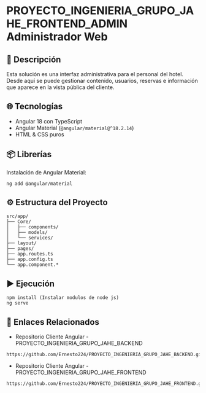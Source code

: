 # PROYECTO_INGENIERIA_GRUPO_JAHE_FRONTEND_ADMIN Administrador Web

## 🧾 Descripción
Esta solución es una interfaz administrativa para el personal del hotel. Desde aquí se puede gestionar contenido, usuarios, reservas e información que aparece en la vista pública del cliente.

## 🌐 Tecnologías
- Angular 18 con TypeScript
- Angular Material (`@angular/material@^18.2.14`)
- HTML & CSS puros

## 📦 Librerías
Instalación de Angular Material:
```
ng add @angular/material
```

## ⚙️ Estructura del Proyecto
```
src/app/
├── Core/
│   ├── components/
│   ├── models/
│   └── services/
├── layout/
├── pages/
├── app.routes.ts
├── app.config.ts
└── app.component.*
```

## ▶️ Ejecución
```
npm install (Instalar modulos de node js)
ng serve
```

## 📎 Enlaces Relacionados
- Repositorio Cliente Angular - PROYECTO_INGENIERIA_GRUPO_JAHE_BACKEND
```
https://github.com/Ernesto224/PROYECTO_INGENIERIA_GRUPO_JAHE_BACKEND.git
```
- Repositorio Cliente Angular - PROYECTO_INGENIERIA_GRUPO_JAHE_FRONTEND
```
https://github.com/Ernesto224/PROYECTO_INGENIERIA_GRUPO_JAHE_FRONTEND.git
```
